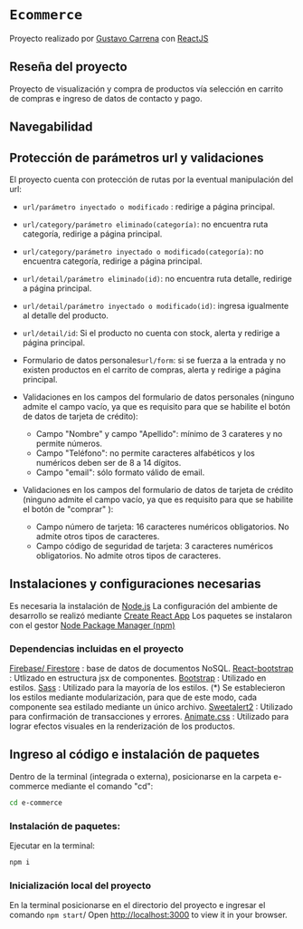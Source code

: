 # `Ecommerce`
Proyecto realizado por [Gustavo Carrena](https://www.linkedin.com/in/gustavo-hern%C3%A1n-carrena-3116b79/?trk=people-guest_people_search-card&original_referer=https%3A%2F%2Fwww%2Egoogle%2Ecom%2F&originalSubdomain=ar) con [ReactJS]
## Reseña del proyecto
Proyecto de visualización y compra de productos vía selección en carrito de compras e ingreso de datos de contacto y pago.
## Navegabilidad




## Protección de parámetros url y validaciones
El proyecto cuenta con protección de rutas por la eventual manipulación del url:
- `url/parámetro inyectado o modificado` : redirige a página principal.
- `url/category/parámetro eliminado(categoría)`: no encuentra ruta categoría, redirige a página principal.
- `url/category/parámetro inyectado o modificado(categoría)`: no encuentra categoría, redirige a página principal.
- `url/detail/parámetro eliminado(id)`: no encuentra ruta detalle, redirige a página principal.
- `url/detail/parámetro inyectado o modificado(id)`: ingresa igualmente al detalle del producto.
- `url/detail/id`: Si el producto no cuenta con stock, alerta y redirige a página principal.
- Formulario de datos personales`url/form`: si se fuerza a la entrada y no existen productos en el carrito de compras, alerta y redirige a página principal.
- Validaciones en los campos del formulario de datos personales (ninguno admite el campo vacío, ya que es requisito para que se habilite el botón de datos de tarjeta de crédito):
    - Campo "Nombre" y campo "Apellido": mínimo de 3 carateres y no permite números.
    - Campo "Teléfono": no permite caracteres alfabéticos y los numéricos deben ser de 8 a 14 dígitos.
    - Campo "email": sólo formato válido de email.

- Validaciones en los campos del formulario de datos de tarjeta de crédito (ninguno admite el campo vacío, ya que es requisito para que se habilite el botón de "comprar" ):
    - Campo número de tarjeta: 16 caracteres numéricos obligatorios. No admite otros tipos de caracteres.
    - Campo código de seguridad de tarjeta: 3 caracteres numéricos obligatorios. No admite otros tipos de caracteres.

## Instalaciones y configuraciones necesarias
Es necesaria la instalación de [Node.js](https://nodejs.org/)
La configuración del ambiente de desarrollo se realizó mediante [Create React App](https://github.com/facebook/create-react-app)
Los paquetes se instalaron con el gestor [Node Package Manager (npm)](https://www.npmjs.com/)
### Dependencias incluidas en el proyecto
[Firebase/ Firestore](https://firebase.google.com/) : base de datos de documentos NoSQL.
[React-bootstrap](https://react-bootstrap.github.io/) : Utlizado en estructura jsx de componentes.
[Bootstrap](https://getbootstrap.com/) : Utilizado en estilos.
[Sass](https://sass-lang.com/) : Utilizado para la mayoría de los estilos. (*) Se establecieron los estilos mediante modularización, para que de este modo, cada componente sea estilado mediante un único archivo.
[Sweetalert2](https://sweetalert2.github.io/) : Utilizado para confirmación de transacciones y errores.
[Animate.css](https://animate.style/) : Utilizado para lograr efectos visuales en la renderización de los productos.
## Ingreso al código e instalación de paquetes
Dentro de la terminal (integrada o externa), posicionarse en la carpeta e-commerce mediante el comando "cd":
```sh
cd e-commerce
```

### Instalación de paquetes:
Ejecutar en la terminal:
```sh
npm i
```

### Inicialización local del proyecto
En la terminal posicionarse en el directorio del proyecto e ingresar el comando `npm start`/
Open [http://localhost:3000](http://localhost:3000) to view it in your browser.

[ReactJS]: <https://es.reactjs.org/>
 
 